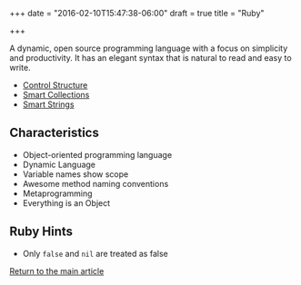 +++
date = "2016-02-10T15:47:38-06:00"
draft = true
title = "Ruby"

+++

A dynamic, open source programming language with a focus on simplicity and productivity. It has an elegant syntax that is natural to read and easy to write.

* [Control Structure](/techtalk/ruby_control_structure)
* [Smart Collections](/techtalk/ruby_smart_collections)
* [Smart Strings](/techtalk/ruby_smart_strings)

## Characteristics

* Object-oriented programming language
* Dynamic Language
* Variable names show scope
* Awesome method naming conventions
* Metaprogramming
* Everything is an Object

## Ruby Hints

* Only `false` and `nil` are treated as false


[Return to the main article](/techtalk/techtalks)

